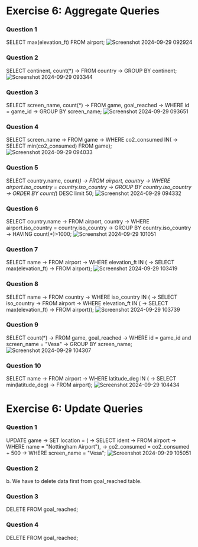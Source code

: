 # Exercise 6: Aggregate Queries
### Question 1
SELECT max(elevation_ft) FROM airport;
![Screenshot 2024-09-29 092924](https://github.com/user-attachments/assets/9290cacc-72f3-4860-b81e-aee57d5d5bfe)

### Question 2
SELECT continent, count(*)
    -> FROM country
    -> GROUP BY continent;
![Screenshot 2024-09-29 093344](https://github.com/user-attachments/assets/ad459362-ee09-4ffa-8b05-08a3938d9a32)

### Question 3
SELECT screen_name, count(*)
    -> FROM game, goal_reached
    -> WHERE id = game_id
    -> GROUP BY screen_name;
![Screenshot 2024-09-29 093651](https://github.com/user-attachments/assets/3b8d7718-dc74-4bab-82ee-9321e8d0205e)

### Question 4
SELECT screen_name
    -> FROM game
    -> WHERE co2_consumed IN(
    -> SELECT min(co2_consumed) FROM game);
![Screenshot 2024-09-29 094033](https://github.com/user-attachments/assets/b16f02e4-92a1-40c5-8810-9fafdd70ef01)

### Question 5
SELECT country.name, count(*)
    -> FROM airport, country
    -> WHERE airport.iso_country = country.iso_country
    -> GROUP BY country.iso_country
    -> ORDER BY count(*) DESC limit 50;
![Screenshot 2024-09-29 094332](https://github.com/user-attachments/assets/f9801cc1-aee1-4e25-9cae-30a527a5abfb)

### Question 6
SELECT country.name
    -> FROM airport, country
    -> WHERE airport.iso_country = country.iso_country
    -> GROUP BY country.iso_country
    -> HAVING count(*)>1000;
  ![Screenshot 2024-09-29 101051](https://github.com/user-attachments/assets/ddb94831-003e-407c-a19e-ccc38c72279d)

### Question 7
SELECT name
    -> FROM airport
    -> WHERE elevation_ft IN (
    -> SELECT max(elevation_ft)
    -> FROM airport);
![Screenshot 2024-09-29 103419](https://github.com/user-attachments/assets/0b50faaf-3526-4cd0-875f-1eaa81e75542)

### Question 8
SELECT name
    -> FROM country
    -> WHERE iso_country IN (
    -> SELECT iso_country
    -> FROM airport
    -> WHERE elevation_ft IN (
    -> SELECT max(elevation_ft)
    -> FROM airport));
![Screenshot 2024-09-29 103739](https://github.com/user-attachments/assets/7dda39a2-6b9f-4685-a933-c7f01b8d2e84)

### Question 9
SELECT count(*)
    -> FROM game, goal_reached
    -> WHERE id = game_id and screen_name = "Vesa"
    -> GROUP BY screen_name;
![Screenshot 2024-09-29 104307](https://github.com/user-attachments/assets/43be87c3-938b-4a49-9ec4-4c239e9df3f5)

### Question 10
SELECT name
    -> FROM airport
    -> WHERE latitude_deg IN (
    -> SELECT min(latitude_deg)
    -> FROM airport);
![Screenshot 2024-09-29 104434](https://github.com/user-attachments/assets/db36b136-da9a-48e6-a32d-c48421738032)

# Exercise 6: Update Queries
### Question 1
UPDATE game
    -> SET location = (
    -> SELECT ident
    -> FROM airport
    -> WHERE name = "Nottingham Airport"),
    -> co2_consumed = co2_consumed + 500
    -> WHERE screen_name = "Vesa";
![Screenshot 2024-09-29 105051](https://github.com/user-attachments/assets/9c60d75f-4865-4bed-9f97-be8c16dc0ad7)

### Question 2
b. We have to delete data first from goal_reached table.
### Question 3
DELETE FROM goal_reached;
### Question 4
DELETE FROM goal_reached;
